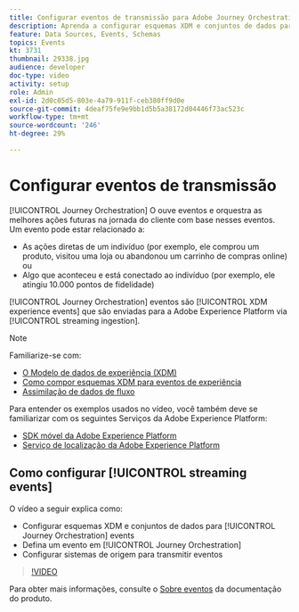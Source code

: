 ```yaml
---
title: Configurar eventos de transmissão para Adobe Journey Orchestration
description: Aprenda a configurar esquemas XDM e conjuntos de dados para eventos do Journey Orchestration, definir um evento no Journey Orchestration e configurar sistemas de origem para transmitir eventos.
feature: Data Sources, Events, Schemas
topics: Events
kt: 3731
thumbnail: 29338.jpg
audience: developer
doc-type: video
activity: setup
role: Admin
exl-id: 2d0c05d5-803e-4a79-911f-ceb380ff9d0e
source-git-commit: 4deaf75fe9e9bb1d5b5a38172d04446f73ac523c
workflow-type: tm+mt
source-wordcount: '246'
ht-degree: 29%

---
```


# Configurar eventos de transmissão

[!UICONTROL Journey Orchestration] O ouve eventos e orquestra as melhores ações futuras na jornada do cliente com base nesses eventos. Um evento pode estar relacionado a:

* As ações diretas de um indivíduo (por exemplo, ele comprou um produto, visitou uma loja ou abandonou um carrinho de compras online) ou
* Algo que aconteceu e está conectado ao indivíduo (por exemplo, ele atingiu 10.000 pontos de fidelidade)

[!UICONTROL Journey Orchestration] eventos são [!UICONTROL XDM experience events] que são enviadas para a Adobe Experience Platform via [!UICONTROL streaming ingestion].

>[!NOTE]
>
>Familiarize-se com:
>
>* [O Modelo de dados de experiência (XDM)](https://experienceleague.adobe.com/docs/platform-learn/tutorials/schemas/schemas-and-experience-data-model.html?lang=pt-BR)
>* [Como compor esquemas XDM para eventos de experiência](https://experienceleague.adobe.com/docs/platform-learn/tutorials/schemas/create-schemas.html?lang=pt-BR)
>* [Assimilação de dados de fluxo](https://experienceleague.adobe.com/docs/platform-learn/tutorials/data-ingestion/understanding-streaming-ingestion.html?lang=en)
>
>Para entender os exemplos usados no vídeo, você também deve se familiarizar com os seguintes Serviços da Adobe Experience Platform:
>
>* [SDK móvel da Adobe Experience Platform](https://experienceleague.adobe.com/docs/platform-learn/data-collection/mobile-sdk/overview.html?lang=pt-BR)
>* [Serviço de localização da Adobe Experience Platform](https://experienceleague.adobe.com/docs/places/using/home.html?lang=pt-BR)


## Como configurar [!UICONTROL streaming events]

O vídeo a seguir explica como:

* Configurar esquemas XDM e conjuntos de dados para [!UICONTROL Journey Orchestration] events
* Defina um evento em [!UICONTROL Journey Orchestration]
* Configurar sistemas de origem para transmitir eventos

>[!VIDEO](https://video.tv.adobe.com/v/29338?quality=12)

Para obter mais informações, consulte o [Sobre eventos](https://experienceleague.adobe.com/docs/journeys/using/events-journeys/about-events/about-events.html?lang=en) da documentação do produto.
